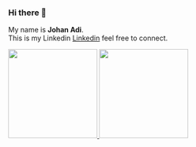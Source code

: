 ### Hi there 👋

<!--
**Johan4o4/Johan4o4** is a ✨ _special_ ✨ repository because its `README.md` (this file) appears on your GitHub profile.

Here are some ideas to get you started:

- 🔭 I’m currently working on ...
- 🌱 I’m currently learning ...
- 👯 I’m looking to collaborate on ...
- 🤔 I’m looking for help with ...
- 💬 Ask me about ...
- 📫 How to reach me: ...
- 😄 Pronouns: ...
- ⚡ Fun fact: ...
-->

My name is **Johan Adi**.\
This is my Linkedin [Linkedin](https://id.linkedin.com/in/johan-adi-pradana) feel free to connect.

<p align="left">
<a href="https://github.com/Johan4o4">
  <img height="180em" src="https://github-readme-stats-eight-theta.vercel.app/api?username=Johan4o4&show_icons=true&theme=algolia&include_all_commits=true&count_private=true"/>
  <img height="180em" src="https://github-readme-stats-eight-theta.vercel.app/api/top-langs/?username=Johan4o4&layout=compact&langs_count=8&theme=algolia"/>
</a>
</p>
